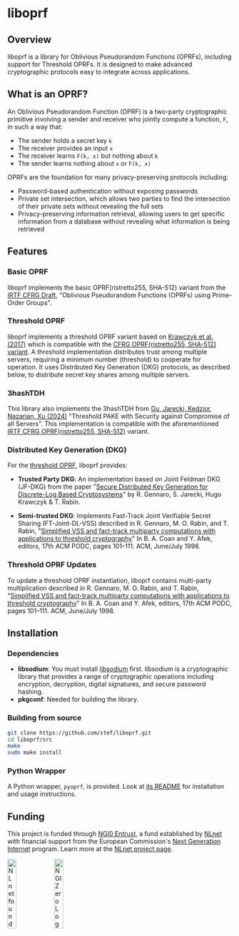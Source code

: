 # liboprf

## Overview

liboprf is a library for Oblivious Pseudorandom Functions (OPRFs), including support for Threshold OPRFs. It is designed to make advanced cryptographic protocols easy to integrate across applications.

## What is an OPRF?

An Oblivious Pseudorandom Function (OPRF) is a two-party cryptographic primitive involving a sender and receiver who jointly compute a function, `F`, in such a way that:
- The sender holds a secret key `k`
- The receiver provides an input `x`
- The receiver learns `F(k, x)` but nothing about `k`
- The sender learns nothing about `x` or `F(k, x)`

OPRFs are the foundation for many privacy-preserving protocols including:
- Password-based authentication without exposing passwords
- Private set intersection, which allows two parties to find the intersection of their private sets without revealing the full sets
- Privacy-preserving information retrieval, allowing users to get specific information from a database without revealing what information is being retrieved

## Features

### Basic OPRF
liboprf implements the basic OPRF(ristretto255, SHA-512) variant from the [IRTF CFRG Draft](https://github.com/cfrg/draft-irtf-cfrg-voprf/), "Oblivious Pseudorandom Functions (OPRFs) using Prime-Order Groups".

### Threshold OPRF
liboprf implements a threshold OPRF variant based on [Krawczyk et al. (2017)](https://eprint.iacr.org/2017/363) which is compatible with the [CFRG OPRF(ristretto255, SHA-512) variant](#basic-oprf). A threshold implementation distributes trust among multiple servers, requiring a minimum number (threshold) to cooperate for operation. It uses Distributed Key Generation (DKG) protocols, as described below, to distribute secret key shares among multiple servers. 

### 3hashTDH
This library also implements the 3hashTDH from [Gu, Jarecki, Kedzior, Nazarian, Xu (2024)](https://eprint.iacr.org/2024/1455) "Threshold PAKE with Security against Compromise of all Servers". This implementation is compatible with the aforementioned [IRTF CFRG OPRF(ristretto255, SHA-512)](#basic-oprf) variant.

### Distributed Key Generation (DKG)
For the [threshold OPRF](#threshold-oprf), liboprf provides:

- **Trusted Party DKG**: An implementation based on Joint Feldman DKG (JF-DKG) from the paper "[Secure Distributed Key Generation for Discrete-Log Based Cryptosystems](https://link.springer.com/article/10.1007/s00145-006-0347-3)" by R. Gennaro, S. Jarecki, Hugo Krawczyk & T. Rabin.

- **Semi-trusted DKG**: Implements Fast-Track Joint Verifiable Secret Sharing (FT-Joint-DL-VSS) described in R. Gennaro, M. O. Rabin, and T. Rabin, "[Simplified VSS and fact-track multiparty computations with applications to threshold cryptography](https://dl.acm.org/doi/10.1145/277697.277716)" In B. A. Coan and Y. Afek, editors, 17th ACM PODC, pages 101–111. ACM, June/July 1998.

### Threshold OPRF Updates
To update a threshold OPRF instantiation, liboprf contains multi-party multiplication described in R. Gennaro, M. O. Rabin, and T. Rabin, "[Simplified VSS and fact-track multiparty computations with applications to threshold cryptography](https://dl.acm.org/doi/10.1145/277697.277716)" In B. A. Coan and Y. Afek, editors, 17th ACM PODC, pages 101–111. ACM, June/July 1998.

## Installation

### Dependencies
- **libsodium**: You must install [libsodium](https://github.com/jedisct1/libsodium) first. libsodium is a cryptographic library that provides a range of cryptographic operations including encryption, decryption, digital signatures, and secure password hashing.
- **pkgconf**: Needed for building the library.

### Building from source

```bash
git clone https://github.com/stef/liboprf.git
cd liboprf/src
make
sudo make install
```

### Python Wrapper
A Python wrapper, `pyoprf`, is provided. Look at [its README](/python/README.md) for installation and usage instructions. 


## Funding

This project is funded through [NGI0 Entrust](https://nlnet.nl/entrust), a fund
established by [NLnet](https://nlnet.nl) with financial support from the
European Commission's [Next Generation Internet](https://ngi.eu) program. Learn
more at the [NLnet project page](https://nlnet.nl/project/ThresholdOPRF).

[<img src="https://nlnet.nl/logo/banner.png" alt="NLnet foundation logo" width="20%" />](https://nlnet.nl)
[<img src="https://nlnet.nl/image/logos/NGI0_tag.svg" alt="NGI Zero Logo" width="20%" />](https://nlnet.nl/entrust)
